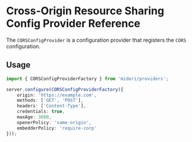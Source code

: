 # Cross-Origin Resource Sharing Config Provider Reference
The `CORSConfigProvider` is a configuration provider that registers the `CORS` configuration.

## Usage
```ts
import { CORSConfigProviderFactory } from 'midori/providers';

server.configure(CORSConfigProviderFactory({
    origin: 'https://example.com',
    methods: ['GET', 'POST'],
    headers: ['Content-Type'],
    credentials: true,
    maxAge: 3600,
    openerPolicy: 'same-origin',
    embedderPolicy: 'require-corp'
}));
```

